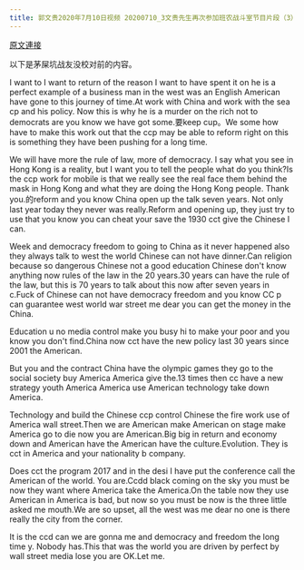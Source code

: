 ```yaml
---
title: 郭文贵2020年7月10日视频 20200710_3文贵先生再次参加班农战斗室节目片段（3）
---
```


[原文連接](https://gnews.org/ThreadView/53479398)

以下是茅屎坑战友没校对前的内容。

  I want to I want to return of the reason I want to have spent it on he is a perfect example of a business man in the west was an English American have gone to this journey of time.At work with China and work with the sea cp and his policy. Now this is why he is a murder on the rich not to democrats are you know we have got some.要keep cup。We some how have to make this work out that the ccp may be able to reform right on this is something they have been pushing for a long time.

  We will have more the rule of law, more of democracy. I say what you see in Hong Kong is a reality, but I want you to tell the people what do you think?Is the ccp work for mobile is that we really see the real face them behind the mask in Hong Kong and what they are doing the Hong Kong people. Thank you.的reform and you know China open up the talk seven years. Not only last year today they never was really.Reform and opening up, they just try to use that you know you can cheat your save the 1930 cct give the Chinese I can.

  Week and democracy freedom to going to China as it never happened also they always talk to west the world Chinese can not have dinner.Can religion because so dangerous Chinese not a good education Chinese don&#39;t know anything now rules of the law in the 20 years.30 years can have the rule of the law, but this is 70 years to talk about this now after seven years in c.Fuck of Chinese can not have democracy freedom and you know CC p can guarantee west world war street me dear you can get the money in the China.

  Education u no media control make you busy hi to make your poor and you know you don&#39;t find.China now cct have the new policy last 30 years since 2001 the American.

  But you and the contract China have the olympic games they go to the social society buy America America give the.13 times then cc have a new strategy youth America America use American technology take down America.

  Technology and build the Chinese ccp control Chinese the fire work use of America wall street.Then we are American make American on stage make America go to die now you are American.Big big in return and economy down and American have the American have the culture.Evolution. They is cct in America and your nationality b company.

  Does cct the program 2017 and in the desi I have put the conference call the American of the world. You are.Ccdd black coming on the sky you must be now they want where America take the America.On the table now they use American in America is bad, but now so you must be now is the three little asked me mouth.We are so upset, all the west was me dear no one is there really the city from the corner.

  It is the ccd can we are gonna me and democracy and freedom the long time y. Nobody has.This that was the world you are driven by perfect by wall street media lose you are OK.Let me.
